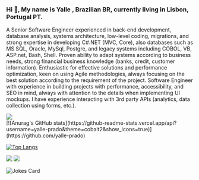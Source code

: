 ### Hi 👋, My name is Yalle , Brazilian BR, currently living in Lisbon, Portugal PT.

<!--
**yalle-prado/yalle-prado** is a ✨ _special_ ✨ repository because its `README.md` (this file) appears on your GitHub profile.
-->
A Senior Software Engineer experienced in back-end development, database analysis, systems architecture, low-level coding, migrations, and strong expertise in developing C#.NET (MVC, Core), also databases such as MS SQL, Oracle, MySql, Postgre, and legacy systems including COBOL, VB, ASP.net, Bash, Shell.
Proven ability to adapt systems according to business needs, strong financial business knowledge (banks, credit, customer information). Enthusiastic for effective solutions and performance optimization, keen on using Agile methodologies, always focusing on the best solution according to the requirement of the project.
Software Engineer with experience in building projects with performance, accessibility, and SEO in mind, always with attention to the details when implementing UI mockups. I have experience interacting with 3rd party APIs (analytics, data collection using forms, etc.).

<div class="row">
<img src="https://github-readme-streak-stats.herokuapp.com/?user=yalle-prado"/> 
 <div class="column">[![Anurag's GitHub stats](https://github-readme-stats.vercel.app/api?username=yalle-prado&theme=cobalt2&show_icons=true)](https://github.com/yalle-prado) </div>
 </div>
       
[![Top Langs](https://github-readme-stats.vercel.app/api/top-langs/?username=yalle-prado&theme=cobalt2)](https://github.com/yalle-prado)

[![](https://img.shields.io/badge/linkedin-%230077B5.svg?style=for-the-badge&logo=linkedin)](https://www.linkedin.com/in/yalle-prado/)
[![](https://img.shields.io/badge/Spotify-1ED760?style=for-the-badge&logo=spotify&logoColor=white)](https://open.spotify.com/?flow_ctx=3b8defe8-3f00-473f-a99f-ac9c72889d4a%3A1690324999)


![Jokes Card](https://readme-jokes.vercel.app/api)

